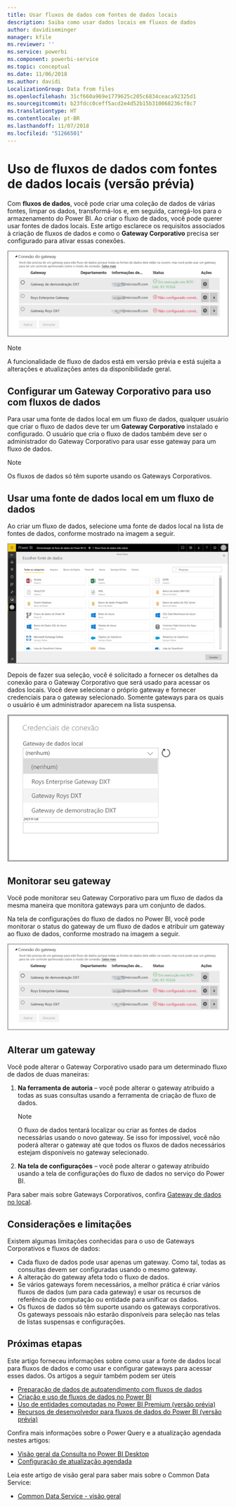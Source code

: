 ```yaml
---
title: Usar fluxos de dados com fontes de dados locais
description: Saiba como usar dados locais em fluxos de dados
author: davidiseminger
manager: kfile
ms.reviewer: ''
ms.service: powerbi
ms.component: powerbi-service
ms.topic: conceptual
ms.date: 11/06/2018
ms.author: davidi
LocalizationGroup: Data from files
ms.openlocfilehash: 31cf660a969e1779625c205c6834ceaca92325d1
ms.sourcegitcommit: b23fdcc0ceff5acd2e4d52b15b310068236cf8c7
ms.translationtype: HT
ms.contentlocale: pt-BR
ms.lasthandoff: 11/07/2018
ms.locfileid: "51266501"
---
```

# <a name="using-dataflows-with-on-premises-data-sources-preview"></a>Uso de fluxos de dados com fontes de dados locais (versão prévia)

Com **fluxos de dados**, você pode criar uma coleção de dados de várias fontes, limpar os dados, transformá-los e, em seguida, carregá-los para o armazenamento do Power BI. Ao criar o fluxo de dados, você pode querer usar fontes de dados locais. Este artigo esclarece os requisitos associados à criação de fluxos de dados e como o **Gateway Corporativo** precisa ser configurado para ativar essas conexões.

![Fluxos de dados e gateways](media/service-dataflows-onpremises-gateways/onpremises-gateways_01.png)

> [!NOTE]
> A funcionalidade de fluxo de dados está em versão prévia e está sujeita a alterações e atualizações antes da disponibilidade geral.
 
## <a name="configuring-an-enterprise-gateway-for-use-with-dataflows"></a>Configurar um Gateway Corporativo para uso com fluxos de dados

Para usar uma fonte de dados local em um fluxo de dados, qualquer usuário que criar o fluxo de dados deve ter um **Gateway Corporativo** instalado e configurado. O usuário que cria o fluxo de dados também deve ser o administrador do Gateway Corporativo para usar esse gateway para um fluxo de dados.

> [!NOTE]
> Os fluxos de dados só têm suporte usando os Gateways Corporativos.

## <a name="using-an-on-premises-data-source-in-a-dataflow"></a>Usar uma fonte de dados local em um fluxo de dados

Ao criar um fluxo de dados, selecione uma fonte de dados local na lista de fontes de dados, conforme mostrado na imagem a seguir.

![Escolher uma fonte de dados no local](media/service-dataflows-onpremises-gateways/onpremises-gateways_02a.png)

Depois de fazer sua seleção, você é solicitado a fornecer os detalhes da conexão para o Gateway Corporativo que será usado para acessar os dados locais. Você deve selecionar o próprio gateway e fornecer credenciais para o gateway selecionado. Somente gateways para os quais o usuário é um administrador aparecem na lista suspensa.

![Fornecer detalhes da conexão](media/service-dataflows-onpremises-gateways/onpremises-gateways_03.png)

## <a name="monitoring-your-gateway"></a>Monitorar seu gateway

Você pode monitorar seu Gateway Corporativo para um fluxo de dados da mesma maneira que monitora gateways para um conjunto de dados.

Na tela de configurações do fluxo de dados no Power BI, você pode monitorar o status do gateway de um fluxo de dados e atribuir um gateway ao fluxo de dados, conforme mostrado na imagem a seguir.

![Monitorar o gateway](media/service-dataflows-onpremises-gateways/onpremises-gateways_01.png)

## <a name="changing-a-gateway"></a>Alterar um gateway

Você pode alterar o Gateway Corporativo usado para um determinado fluxo de dados de duas maneiras:

1. **Na ferramenta de autoria** – você pode alterar o gateway atribuído a todas as suas consultas usando a ferramenta de criação de fluxo de dados.

    > [!NOTE]
    > O fluxo de dados tentará localizar ou criar as fontes de dados necessárias usando o novo gateway. Se isso for impossível, você não poderá alterar o gateway até que todos os fluxos de dados necessários estejam disponíveis no gateway selecionado.

2. **Na tela de configurações** – você pode alterar o gateway atribuído usando a tela de configurações do fluxo de dados no serviço do Power BI.

Para saber mais sobre Gateways Corporativos, confira [Gateway de dados no local](service-gateway-onprem.md).

## <a name="considerations-and-limitations"></a>Considerações e limitações

Existem algumas limitações conhecidas para o uso de Gateways Corporativos e fluxos de dados:

* Cada fluxo de dados pode usar apenas um gateway. Como tal, todas as consultas devem ser configuradas usando o mesmo gateway.
* A alteração do gateway afeta todo o fluxo de dados.
* Se vários gateways forem necessários, a melhor prática é criar vários fluxos de dados (um para cada gateway) e usar os recursos de referência de computação ou entidade para unificar os dados.
* Os fluxos de dados só têm suporte usando os gateways corporativos. Os gateways pessoais não estarão disponíveis para seleção nas telas de listas suspensas e configurações.


## <a name="next-steps"></a>Próximas etapas

Este artigo forneceu informações sobre como usar a fonte de dados local para fluxos de dados e como usar e configurar gateways para acessar esses dados. Os artigos a seguir também podem ser úteis

* [Preparação de dados de autoatendimento com fluxos de dados](service-dataflows-overview.md)
* [Criação e uso de fluxos de dados no Power BI](service-dataflows-create-use.md)
* [Uso de entidades computadas no Power BI Premium (versão prévia)](service-dataflows-computed-entities-premium.md)
* [Recursos de desenvolvedor para fluxos de dados do Power BI (versão prévia)](service-dataflows-developer-resources.md)

Confira mais informações sobre o Power Query e a atualização agendada nestes artigos:
* [Visão geral da Consulta no Power BI Desktop](desktop-query-overview.md)
* [Configuração de atualização agendada](refresh-scheduled-refresh.md)

Leia este artigo de visão geral para saber mais sobre o Common Data Service:
* [Common Data Service - visão geral ](https://docs.microsoft.com/powerapps/common-data-model/overview)

